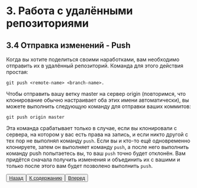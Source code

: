 # 3. Работа с удалёнными репозиториями

## 3.4 Отправка изменений - Push

Когда вы хотите поделиться своими наработками, вам необходимо отправить их в удалённый репозиторий. Команда для этого действия простая: 

    git push <remote-name> <branch-name>. 

Чтобы отправить вашу ветку master на сервер origin (повторимся, что клонирование обычно настраивает оба этих имени автоматически), вы можете выполнить следующую команду для отправки ваших коммитов:

    git push origin master

Эта команда срабатывает только в случае, если вы клонировали с сервера, на котором у вас есть права на запись, и если никто другой с тех пор не выполнял команду <code>push</code>. Если вы и кто-то ещё одновременно клонируете, затем он выполняет команду <code>push</code>, а после него выполнить команду push попытаетесь вы, то ваш <code>push</code> точно будет отклонён. Вам придётся сначала получить изменения и объединить их с вашими и только после этого вам будет позволено выполнить <code>push</code>. 

<button>[Назад ](/3.3.md)</button><button>[К содержанию ](/readme.md)</button><button>[Вперед](/3.5.md)</button>